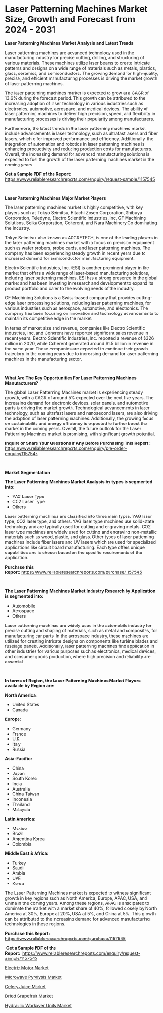 <p><h1>Laser Patterning Machines Market Size, Growth and Forecast from 2024 - 2031</h1></p><p><strong>Laser Patterning Machines Market Analysis and Latest Trends</strong></p>
<p><p>Laser patterning machines are advanced technology used in the manufacturing industry for precise cutting, drilling, and structuring of various materials. These machines utilize laser beams to create intricate patterns and designs on a wide range of materials such as metals, plastics, glass, ceramics, and semiconductors. The growing demand for high-quality, precise, and efficient manufacturing processes is driving the market growth of laser patterning machines.</p><p>The laser patterning machines market is expected to grow at a CAGR of 13.6% during the forecast period. This growth can be attributed to the increasing adoption of laser technology in various industries such as electronics, automotive, aerospace, and medical devices. The ability of laser patterning machines to deliver high precision, speed, and flexibility in manufacturing processes is driving their popularity among manufacturers.</p><p>Furthermore, the latest trends in the laser patterning machines market include advancements in laser technology, such as ultrafast lasers and fiber lasers, which offer improved performance and efficiency. Additionally, the integration of automation and robotics in laser patterning machines is enhancing productivity and reducing production costs for manufacturers. Overall, the increasing demand for advanced manufacturing solutions is expected to fuel the growth of the laser patterning machines market in the coming years.</p></p>
<p><strong>Get a Sample PDF of the Report:&nbsp;</strong> <a href="https://www.reliableresearchreports.com/enquiry/request-sample/1157545">https://www.reliableresearchreports.com/enquiry/request-sample/1157545</a></p>
<p>&nbsp;</p>
<p><strong>Laser Patterning Machines Major Market Players</strong></p>
<p><p>The laser patterning machines market is highly competitive, with key players such as Tokyo Seimitsu, Hitachi Zosen Corporation, Shibuya Corporation, Teledyne, Electro Scientific Industries, Inc, GF Machining Solutions, Seika Corporation, Coherent, and Nara Machinery Co dominating the industry.</p><p>Tokyo Seimitsu, also known as ACCRETECH, is one of the leading players in the laser patterning machines market with a focus on precision equipment such as wafer probers, probe cards, and laser patterning machines. The company has been experiencing steady growth in recent years due to increased demand for semiconductor manufacturing equipment.</p><p>Electro Scientific Industries, Inc. (ESI) is another prominent player in the market that offers a wide range of laser-based manufacturing solutions, including laser patterning machines. ESI has a strong presence in the global market and has been investing in research and development to expand its product portfolio and cater to the evolving needs of the industry.</p><p>GF Machining Solutions is a Swiss-based company that provides cutting-edge laser processing solutions, including laser patterning machines, for various industries such as aerospace, automotive, and electronics. The company has been focusing on innovation and technology advancements to maintain its competitive edge in the market.</p><p>In terms of market size and revenue, companies like Electro Scientific Industries, Inc. and Coherent have reported significant sales revenue in recent years. Electro Scientific Industries, Inc. reported a revenue of $326 million in 2020, while Coherent generated around $1.5 billion in revenue in the same year. These companies are expected to continue their growth trajectory in the coming years due to increasing demand for laser patterning machines in the manufacturing sector.</p></p>
<p>&nbsp;</p>
<p><strong>What Are The Key Opportunities For Laser Patterning Machines Manufacturers?</strong></p>
<p><p>The global Laser Patterning Machines market is experiencing steady growth, with a CAGR of around 5% expected over the next five years. The increasing demand for electronic devices, solar panels, and automotive parts is driving the market growth. Technological advancements in laser technology, such as ultrafast lasers and nanosecond lasers, are also driving the adoption of laser patterning machines. Additionally, the growing focus on sustainability and energy efficiency is expected to further boost the market in the coming years. Overall, the future outlook for the Laser Patterning Machines market is promising, with significant growth potential.</p></p>
<p><strong>Inquire or Share Your Questions If Any Before Purchasing This Report:</strong> <a href="https://www.reliableresearchreports.com/enquiry/pre-order-enquiry/1157545">https://www.reliableresearchreports.com/enquiry/pre-order-enquiry/1157545</a></p>
<p>&nbsp;</p>
<p><strong>Market Segmentation</strong></p>
<p><strong>The Laser Patterning Machines Market Analysis by types is segmented into:</strong></p>
<p><ul><li>YAG Laser Type</li><li>CO2 Laser Type</li><li>Others</li></ul></p>
<p><p>Laser patterning machines are classified into three main types: YAG laser type, CO2 laser type, and others. YAG laser type machines use solid-state technology and are typically used for cutting and engraving metals. CO2 laser type machines are widely used for cutting and engraving non-metallic materials such as wood, plastic, and glass. Other types of laser patterning machines include fiber lasers and UV lasers which are used for specialized applications like circuit board manufacturing. Each type offers unique capabilities and is chosen based on the specific requirements of the application.</p></p>
<p><strong>Purchase this Report:&nbsp;</strong><a href="https://www.reliableresearchreports.com/purchase/1157545">https://www.reliableresearchreports.com/purchase/1157545</a></p>
<p>&nbsp;</p>
<p><strong>The Laser Patterning Machines Market Industry Research by Application is segmented into:</strong></p>
<p><ul><li>Automobile</li><li>Aerospace</li><li>Others</li></ul></p>
<p><p>Laser patterning machines are widely used in the automobile industry for precise cutting and shaping of materials, such as metal and composites, for manufacturing car parts. In the aerospace industry, these machines are utilized for creating intricate designs on components like turbine blades and fuselage panels. Additionally, laser patterning machines find application in other industries for various purposes such as electronics, medical devices, and consumer goods production, where high precision and reliability are essential.</p></p>
<p>&nbsp;</p>
<p><strong>In terms of Region, the Laser Patterning Machines Market Players available by Region are:</strong></p>
<p>
    <p> <strong> North America: </strong>
        <ul>
            <li>United States</li>
            <li>Canada</li>
        </ul>
        </p> 
    <p> <strong> Europe: </strong>
        <ul>
            <li>Germany</li>
            <li>France</li>
            <li>U.K.</li>
            <li>Italy</li>
            <li>Russia</li>
        </ul>
        </p> 
    <p> <strong> Asia-Pacific: </strong>
        <ul>
            <li>China</li>
            <li>Japan</li>
            <li>South Korea</li>
            <li>India</li>
            <li>Australia</li>
            <li>China Taiwan</li>
            <li>Indonesia</li>
            <li>Thailand</li>
            <li>Malaysia</li>
        </ul>
        </p> 
    <p> <strong> Latin America: </strong>
        <ul>
            <li>Mexico</li>
            <li>Brazil</li>
            <li>Argentina Korea</li>
            <li>Colombia</li>
        </ul>
        </p> 
    <p> <strong> Middle East & Africa: </strong>
        <ul>
            <li>Turkey</li>
            <li>Saudi</li>
            <li>Arabia</li>
            <li>UAE</li>
            <li>Korea</li>
        </ul>
    </p>
    </p>
<p><p>The Laser Patterning Machines market is expected to witness significant growth in key regions such as North America, Europe, APAC, USA, and China in the coming years. Among these regions, APAC is anticipated to dominate the market with a market share of 40%, followed closely by North America at 30%, Europe at 20%, USA at 5%, and China at 5%. This growth can be attributed to the increasing demand for advanced manufacturing technologies in these regions.</p></p>
<p><strong>Purchase this Report: </strong><a href="https://www.reliableresearchreports.com/purchase/1157545">https://www.reliableresearchreports.com/purchase/1157545</a></p>
<p>&nbsp;<strong>Get a Sample PDF of the Report:&nbsp;&nbsp;</strong><a href="https://www.reliableresearchreports.com/enquiry/request-sample/1157545">https://www.reliableresearchreports.com/enquiry/request-sample/1157545</a></p>
<p><strong></strong></p>
<p><p><a href="https://medium.com/@isidrowolff1966/analyzing-electric-motor-market-global-industry-perspective-and-forecast-2024-to-2031-74a81d2a3eed">Electric Motor Market</a></p><p><a href="https://medium.com/@sharonmurphy49/microwave-pyrolysis-market-report-reveals-the-latest-trends-and-growth-opportunities-of-this-market-2cc7aa34d8d3">Microwave Pyrolysis Market</a></p><p><a href="https://issuu.com/reportprime-2/docs/celery-juice-market-size-2030.pptx">Celery Juice Market</a></p><p><a href="https://issuu.com/reportprime-2/docs/dried-grapefruit-market-size-2030.pptx">Dried Grapefruit Market</a></p><p><a href="https://medium.com/@isidrowolff1966/hydraulic-workover-units-market-competitive-analysis-market-trends-and-forecast-to-2031-df2b816ac931">Hydraulic Workover Units Market</a></p></p>